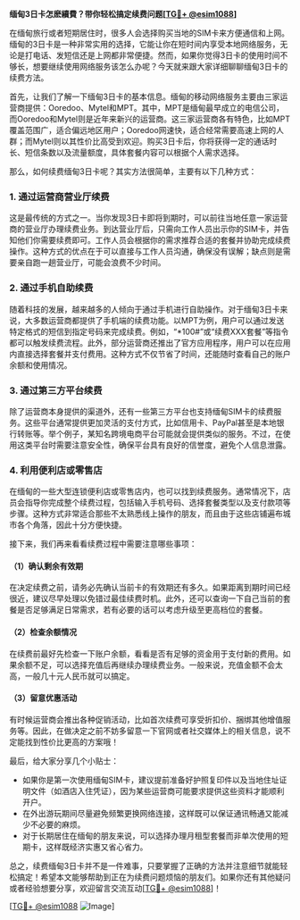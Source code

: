 **缅甸3日卡怎麽續費？带你轻松搞定续费问题[[TG💪+ @esim1088](https://t.me/s/esim1088)]**

在缅甸旅行或者短期居住时，很多人会选择购买当地的SIM卡来方便通信和上网。缅甸的3日卡是一种非常实用的选择，它能让你在短时间内享受本地网络服务，无论是打电话、发短信还是上网都非常便捷。然而，如果你觉得3日卡的使用时间不够长，想要继续使用网络服务该怎么办呢？今天就来跟大家详细聊聊缅甸3日卡的续费方法。

首先，让我们了解一下缅甸3日卡的基本信息。缅甸的移动网络服务主要由三家运营商提供：Ooredoo、Mytel和MPT。其中，MPT是缅甸最早成立的电信公司，而Ooredoo和Mytel则是近年来新兴的运营商。这三家运营商各有特色，比如MPT覆盖范围广，适合偏远地区用户；Ooredoo网速快，适合经常需要高速上网的人群；而Mytel则以其性价比高受到欢迎。购买3日卡后，你将获得一定的通话时长、短信条数以及流量额度，具体套餐内容可以根据个人需求选择。

那么，如何续费缅甸3日卡呢？其实方法很简单，主要有以下几种方式：

### 1. **通过运营商营业厅续费**
这是最传统的方式之一。当你发现3日卡即将到期时，可以前往当地任意一家运营商的营业厅办理续费业务。到达营业厅后，只需向工作人员出示你的SIM卡，并告知他们你需要续费即可。工作人员会根据你的需求推荐合适的套餐并协助完成续费操作。这种方式的优点在于可以直接与工作人员沟通，确保没有误解；缺点则是需要亲自跑一趟营业厅，可能会浪费不少时间。

### 2. **通过手机自助续费**
随着科技的发展，越来越多的人倾向于通过手机进行自助操作。对于缅甸3日卡来说，大多数运营商都提供了手机端的续费功能。以MPT为例，用户可以通过发送特定格式的短信到指定号码来完成续费。例如，“*100#”或“续费XXX套餐”等指令都可以触发续费流程。此外，部分运营商还推出了官方应用程序，用户可以在应用内直接选择套餐并支付费用。这种方式不仅节省了时间，还能随时查看自己的账户余额和使用情况。

### 3. **通过第三方平台续费**
除了运营商本身提供的渠道外，还有一些第三方平台也支持缅甸SIM卡的续费服务。这些平台通常提供更加灵活的支付方式，比如信用卡、PayPal甚至是本地银行转账等。举个例子，某知名跨境电商平台可能就会提供类似的服务。不过，在使用这类平台时需要注意安全性，确保平台具有良好的信誉度，避免个人信息泄露。

### 4. **利用便利店或零售店**
在缅甸的一些大型连锁便利店或零售店内，也可以找到续费服务。通常情况下，店员会指导你完成整个续费过程，包括输入手机号码、选择套餐类型以及支付款项等步骤。这种方式非常适合那些不太熟悉线上操作的朋友，而且由于这些店铺遍布城市各个角落，因此十分方便快捷。

接下来，我们再来看看续费过程中需要注意哪些事项：

#### （1）确认剩余有效期
在决定续费之前，请务必先确认当前卡的有效期还有多久。如果距离到期时间已经很近，建议尽早处理以免错过最佳续费时机。此外，还可以查询一下自己当前的套餐是否足够满足日常需求，若有必要的话可以考虑升级至更高档位的套餐。

#### （2）检查余额情况
在续费前最好先检查一下账户余额，看看是否有足够的资金用于支付新的费用。如果余额不足，可以选择充值后再继续办理续费业务。一般来说，充值金额不会太高，一般几十元人民币就可以搞定。

#### （3）留意优惠活动
有时候运营商会推出各种促销活动，比如首次续费可享受折扣价、捆绑其他增值服务等。因此，在做决定之前不妨多留意一下官网或者社交媒体上的相关信息，说不定能找到性价比更高的方案哦！

最后，给大家分享几个小贴士：
- 如果你是第一次使用缅甸SIM卡，建议提前准备好护照复印件以及当地住址证明文件（如酒店入住凭证），因为某些运营商可能要求提供这些资料才能顺利开户。
- 在外出游玩期间尽量避免频繁更换网络连接，这样既可以保证通讯畅通又能减少不必要的麻烦。
- 对于长期居住在缅甸的朋友来说，可以选择办理月租型套餐而非单次使用的短期卡，这样既经济实惠又省心省力。

总之，续费缅甸3日卡并不是一件难事，只要掌握了正确的方法并注意细节就能轻松搞定！希望本文能够帮助到正在为续费问题烦恼的朋友们。如果你还有其他疑问或者经验想要分享，欢迎留言交流互动[[TG💪+ @esim1088](https://t.me/s/esim1088)]！

[[TG💪+ @esim1088](https://t.me/s/esim1088) ![Image](https://i.postimg.cc/4NQfJmqS/Snipaste-2025-05-13-00-14-12.png)]